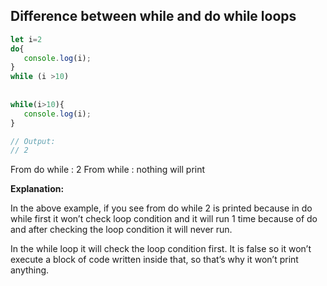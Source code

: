 ## Difference between while and do while loops

```javascript
let i=2
do{
   console.log(i);
}
while (i >10)
 
 
while(i>10){
   console.log(i);
}

// Output:
// 2
```
From do while : 2
From while : nothing will print

**Explanation:** 

In the above example, if you see from do while 2 is printed because in do while first it won’t check loop condition and it will run 1 time because of do and after checking the loop condition it will never run.

In the while loop it will check the loop condition first. It is false so it won’t execute a block of code written inside that, so that’s why it won’t print anything.
